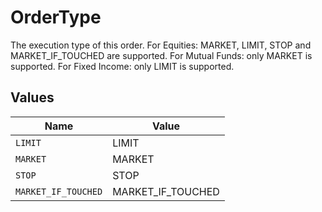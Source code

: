 # OrderType

The execution type of this order. For Equities: MARKET, LIMIT, STOP and MARKET_IF_TOUCHED are supported. For Mutual Funds: only MARKET is supported. For Fixed Income: only LIMIT is supported.


## Values

| Name                | Value               |
| ------------------- | ------------------- |
| `LIMIT`             | LIMIT               |
| `MARKET`            | MARKET              |
| `STOP`              | STOP                |
| `MARKET_IF_TOUCHED` | MARKET_IF_TOUCHED   |